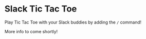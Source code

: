 # Slack Tic Tac Toe

Play Tic Tac Toe with your Slack buddies by adding the `/` command!

More info to come shortly!
